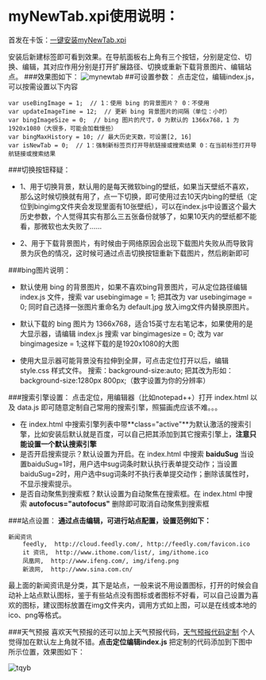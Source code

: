 
# myNewTab.xpi使用说明： #
首发在卡饭：[一键安装myNewTab.xpi](http://bbs.kafan.cn/thread-1759418-1-1.html)

安装后新建标签即可看到效果。在导航面板右上角有三个按钮，分别是定位、切换、编辑，其对应作用分别是打开扩展路径、切换或重新下载背景图片、编辑站点。
###效果图如下：
![mynewtab](https://github.com/defpt/userChromeJs/blob/master/Picture/mynewtab.png?raw=true)
##可设置参数：
点击定位，编辑index.js，可以按需设置以下内容

    var useBingImage = 1;  // 1：使用 bing 的背景图片？ 0：不使用
    var updateImageTime = 12;  // 更新 bing 背景图片的间隔（单位：小时）
    var bingImageSize = 0;  // bing 图片的尺寸，0 为默认的 1366x768，1 为 1920x1080（大很多，可能会加载慢些）
    var bingMaxHistory = 10; // 最大历史天数，可设置[2, 16]
    var isNewTab = 0;  // 1：强制新标签页打开导航链接或搜索结果 0：在当前标签打开导航链接或搜索结果
###切换按钮释疑：

- 1、用于切换背景，默认用的是每天微软bing的壁纸，如果当天壁纸不喜欢，那么这时候切换就有用了，点一下切换，即可使用过去10天内bing的壁纸（定位到bingimg文件夹会发现里面有10张壁纸），可以在index.js中设置这个最大历史参数，个人觉得其实有那么三五张备份就够了，如果10天内的壁纸都不能看，那微软也太失败了……

- 2、用于下载背景图片，有时候由于网络原因会出现下载图片失败从而导致背景为灰色的情况，这时候可通过点击切换按钮重新下载图片，然后刷新即可

###bing图片说明：

- 默认使用 bing 的背景图片，如果不喜欢bing背景图片，可从定位路径编辑 index.js 文件，搜索 var usebingimage = 1; 把其改为 var usebingimage = 0; 同时自己选择一张图片重命名为 default.jpg 放入img文件内替换原图片。

- 默认下载的 bing 图片为 1366x768，适合15英寸左右笔记本，如果使用的是大显示器，请编辑 index.js 搜索 var bingimagesize = 0; 改为 var bingimagesize = 1;这样下载的是1920x1080的大图

- 使用大显示器可能背景没有拉伸到全屏，可点击定位打开以后，编辑 style.css 样式文件。 搜索：background-size:auto; 把其改为形如：background-size:1280px 800px;（数字设置为你的分辨率）

###搜索引擎设置：
点击定位，用编辑器（比如notepad++）打开 index.html 以及 data.js 即可随意定制自己常用的搜索引擎，照猫画虎应该不难。。。


- 在 index.html 中搜索引擎列表中带**class="active"**为默认激活的搜索引擎，比如安装后默认就是百度，可以自己把其添加到其它搜索引擎上，**注意只能设置一个默认搜索引擎**
- 是否开启搜索提示？默认设置为开启。在 index.html 中搜索 **baiduSug** 当设置baiduSug=1时，用户选中sug词条时默认执行表单提交动作；当设置baiduSug=2时，用户选中sug词条时不执行表单提交动作；删除该属性时，不显示搜索提示。
- 是否自动聚焦到搜索框？默认设置为自动聚焦在搜索框。在 index.html 中搜索 **autofocus="autofocus"** 删除即可取消自动聚焦到搜索框

###站点设置：
**通过点击编辑，可进行站点配置，设置范例如下：**

	新闻资讯
    	feedly,  http://cloud.feedly.com/, http://feedly.com/favicon.ico
    	it 资讯,  http://www.ithome.com/list/, img/ithome.ico
    	凤凰网,  http://www.ifeng.com/, img/ifeng.png
    	新浪网,  http://www.sina.com.cn/

最上面的新闻资讯是分类，其下是站点，一般来说不用设置图标，打开的时候会自动补上站点默认图标，鉴于有些站点没有图标或者图标不好看，可以自己设置为喜欢的图标，建议图标放置在img文件夹内，调用方式如上图，可以是在线或本地的ico、png等格式。

###天气预报
喜欢天气预报的还可以加上天气预报代码，[天气预报代码定制](http://www.tianqi.com/plugin/)
个人觉得加在默认左上角就不错。**点击定位编辑index.js** 把定制的代码添加到下图中所示位置，效果图如下：

![tqyb](https://github.com/defpt/userChromeJs/blob/master/Picture/tqyb.png?raw=true)
